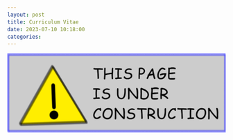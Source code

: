 ```yaml
---
layout: post
title: Curriculum Vitae
date: 2023-07-10 10:18:00
categories: 
---
```




![alt](https://raw.githubusercontent.com/bltinoco/bltinoco.github.io/main/Images/Page_Under_Construction.png)

